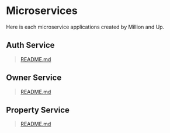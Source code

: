 # Microservices
Here is each microservice applications created by Million and Up.

## Auth Service
> [README.md](/apps/backend/auth/README.md)

## Owner Service
> [README.md](/apps/backend/owner/README.md)

## Property Service
> [README.md](/apps/backend/property/README.md)
